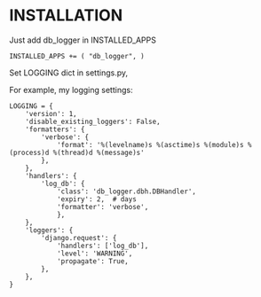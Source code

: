 # INSTALLATION

Just add db_logger in INSTALLED_APPS

`
INSTALLED_APPS += (
    "db_logger",
)
`

Set LOGGING dict in settings.py,

For example, my logging settings:
```
LOGGING = {
    'version': 1,
    'disable_existing_loggers': False,
    'formatters': {
        'verbose': {
            'format': '%(levelname)s %(asctime)s %(module)s %(process)d %(thread)d %(message)s'
        },
    },
    'handlers': {
        'log_db': {
            'class': 'db_logger.dbh.DBHandler',
            'expiry': 2,  # days
            'formatter': 'verbose',
            },
    },
    'loggers': {
        'django.request': {
            'handlers': ['log_db'],
            'level': 'WARNING',
            'propagate': True,
        },
    },
}

```
